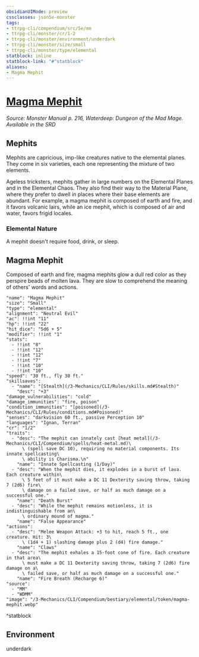 ```yaml
---
obsidianUIMode: preview
cssclasses: json5e-monster
tags:
- ttrpg-cli/compendium/src/5e/mm
- ttrpg-cli/monster/cr/1-2
- ttrpg-cli/monster/environment/underdark
- ttrpg-cli/monster/size/small
- ttrpg-cli/monster/type/elemental
statblock: inline
statblock-link: "#^statblock"
aliases:
- Magma Mephit
---
```

# [Magma Mephit](3-Mechanics\CLI\Compendium\bestiary\elemental/magma-mephit.md)
*Source: Monster Manual p. 216, Waterdeep: Dungeon of the Mad Mage. Available in the <span title='Systems Reference Document (5.1)'>SRD</span>*  

## Mephits

Mephits are capricious, imp-like creatures native to the elemental planes. They come in six varieties, each one representing the mixture of two elements.

Ageless tricksters, mephits gather in large numbers on the Elemental Planes and in the Elemental Chaos. They also find their way to the Material Plane, where they prefer to dwell in places where their base elements are abundant. For example, a magma mephit is composed of earth and fire, and it favors volcanic lairs, while an ice mephit, which is composed of air and water, favors frigid locales.

### Elemental Nature

A mephit doesn't require food, drink, or sleep.

## Magma Mephit

Composed of earth and fire, magma mephits glow a dull red color as they perspire beads of molten lava. They are slow to comprehend the meaning of others' words and actions.

```statblock
"name": "Magma Mephit"
"size": "Small"
"type": "elemental"
"alignment": "Neutral Evil"
"ac": !!int "11"
"hp": !!int "22"
"hit_dice": "5d6 + 5"
"modifier": !!int "1"
"stats":
  - !!int "8"
  - !!int "12"
  - !!int "12"
  - !!int "7"
  - !!int "10"
  - !!int "10"
"speed": "30 ft., fly 30 ft."
"skillsaves":
  - "name": "[Stealth](/3-Mechanics/CLI/Rules/skills.md#Stealth)"
    "desc": "+3"
"damage_vulnerabilities": "cold"
"damage_immunities": "fire, poison"
"condition_immunities": "[poisoned](/3-Mechanics/CLI/Rules/conditions.md#Poisoned)"
"senses": "darkvision 60 ft., passive Perception 10"
"languages": "Ignan, Terran"
"cr": "1/2"
"traits":
  - "desc": "The mephit can innately cast [heat metal](/3-Mechanics/CLI/Compendium/spells/heat-metal.md)\
      \ (spell save DC 10), requiring no material components. Its innate spellcasting\
      \ ability is Charisma.\n"
    "name": "Innate Spellcasting (1/Day)"
  - "desc": "When the mephit dies, it explodes in a burst of lava. Each creature within\
      \ 5 feet of it must make a DC 11 Dexterity saving throw, taking 7 (2d6) fire\
      \ damage on a failed save, or half as much damage on a successful one."
    "name": "Death Burst"
  - "desc": "While the mephit remains motionless, it is indistinguishable from an\
      \ ordinary mound of magma."
    "name": "False Appearance"
"actions":
  - "desc": "Melee Weapon Attack: +3 to hit, reach 5 ft., one creature. Hit: 3\
      \ (1d4 + 1) slashing damage plus 2 (d4) fire damage."
    "name": "Claws"
  - "desc": "The mephit exhales a 15-foot cone of fire. Each creature in that area\
      \ must make a DC 11 Dexterity saving throw, taking 7 (2d6) fire damage on a\
      \ failed save, or half as much damage on a successful one."
    "name": "Fire Breath (Recharge 6)"
"source":
  - "MM"
  - "WDMM"
"image": "/3-Mechanics/CLI/Compendium/bestiary/elemental/token/magma-mephit.webp"
```
^statblock

## Environment

underdark